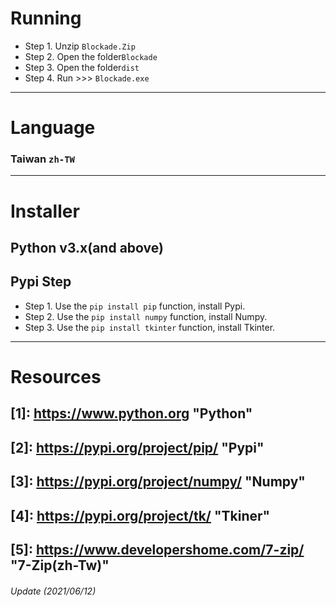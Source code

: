 # Running
* Step 1. Unzip `Blockade.Zip`
* Step 2. Open the folder`Blockade`
* Step 3. Open the folder`dist`
* Step 4. Run >>> `Blockade.exe`
---
# Language
### Taiwan `zh-TW`
---
# Installer
## Python v3.x(and above)
## Pypi Step
* Step 1. Use the `pip install pip` function, install Pypi.
* Step 2. Use the `pip install numpy` function, install Numpy.
* Step 3. Use the `pip install tkinter` function, install Tkinter.
---
# Resources
## [1]: https://www.python.org "Python"
## [2]: https://pypi.org/project/pip/ "Pypi"
## [3]: https://pypi.org/project/numpy/ "Numpy"
## [4]: https://pypi.org/project/tk/ "Tkiner"
## [5]: https://www.developershome.com/7-zip/ "7-Zip(zh-Tw)"
###### Update (2021/06/12)
